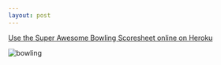 ```yaml
---
layout: post
---
```

[Use the Super Awesome Bowling Scoresheet online on Heroku](http://sanjbowl.herokuapp.com)

![bowling]({{site.baseurl}}/images/week6_bowling.png)

<!--more-->

